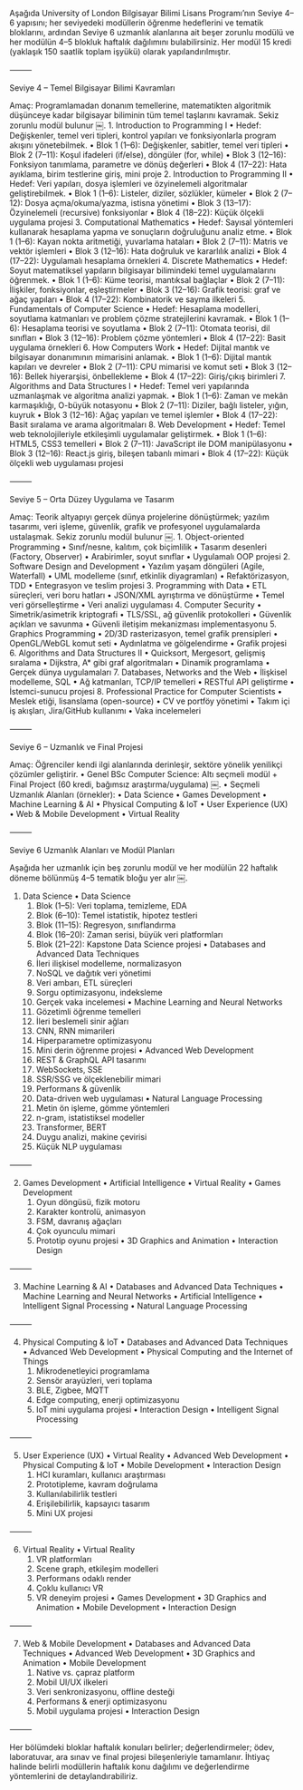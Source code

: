 

Aşağıda University of London Bilgisayar Bilimi Lisans Programı’nın Seviye 4–6 yapısını; her seviyedeki modüllerin öğrenme hedeflerini ve tematik bloklarını, ardından Seviye 6 uzmanlık alanlarına ait beşer zorunlu modülü ve her modülün 4–5 blokluk haftalık dağılımını bulabilirsiniz. Her modül 15 kredi (yaklaşık 150 saatlik toplam işyükü) olarak yapılandırılmıştır.

⸻

Seviye 4 – Temel Bilgisayar Bilimi Kavramları

Amaç: Programlamadan donanım temellerine, matematikten algoritmik düşünceye kadar bilgisayar biliminin tüm temel taşlarını kavramak. Sekiz zorunlu modül bulunur  ￼.
	1.	Introduction to Programming I
	•	Hedef: Değişkenler, temel veri tipleri, kontrol yapıları ve fonksiyonlarla program akışını yönetebilmek.
	•	Blok 1 (1–6): Değişkenler, sabitler, temel veri tipleri
	•	Blok 2 (7–11): Koşul ifadeleri (if/else), döngüler (for, while)
	•	Blok 3 (12–16): Fonksiyon tanımlama, parametre ve dönüş değerleri
	•	Blok 4 (17–22): Hata ayıklama, birim testlerine giriş, mini proje
	2.	Introduction to Programming II
	•	Hedef: Veri yapıları, dosya işlemleri ve özyinelemeli algoritmalar geliştirebilmek.
	•	Blok 1 (1–6): Listeler, diziler, sözlükler, kümeler
	•	Blok 2 (7–12): Dosya açma/okuma/yazma, istisna yönetimi
	•	Blok 3 (13–17): Özyinelemeli (recursive) fonksiyonlar
	•	Blok 4 (18–22): Küçük ölçekli uygulama projesi
	3.	Computational Mathematics
	•	Hedef: Sayısal yöntemleri kullanarak hesaplama yapma ve sonuçların doğruluğunu analiz etme.
	•	Blok 1 (1–6): Kayan nokta aritmetiği, yuvarlama hataları
	•	Blok 2 (7–11): Matris ve vektör işlemleri
	•	Blok 3 (12–16): Hata doğruluk ve kararlılık analizi
	•	Blok 4 (17–22): Uygulamalı hesaplama örnekleri
	4.	Discrete Mathematics
	•	Hedef: Soyut matematiksel yapıların bilgisayar bilimindeki temel uygulamalarını öğrenmek.
	•	Blok 1 (1–6): Küme teorisi, mantıksal bağlaçlar
	•	Blok 2 (7–11): İlişkiler, fonksiyonlar, eşleştirmeler
	•	Blok 3 (12–16): Grafik teorisi: graf ve ağaç yapıları
	•	Blok 4 (17–22): Kombinatorik ve sayma ilkeleri
	5.	Fundamentals of Computer Science
	•	Hedef: Hesaplama modelleri, soyutlama katmanları ve problem çözme stratejilerini kavramak.
	•	Blok 1 (1–6): Hesaplama teorisi ve soyutlama
	•	Blok 2 (7–11): Otomata teorisi, dil sınıfları
	•	Blok 3 (12–16): Problem çözme yöntemleri
	•	Blok 4 (17–22): Basit uygulama örnekleri
	6.	How Computers Work
	•	Hedef: Dijital mantık ve bilgisayar donanımının mimarisini anlamak.
	•	Blok 1 (1–6): Dijital mantık kapıları ve devreler
	•	Blok 2 (7–11): CPU mimarisi ve komut seti
	•	Blok 3 (12–16): Bellek hiyerarşisi, önbellekleme
	•	Blok 4 (17–22): Giriş/çıkış birimleri
	7.	Algorithms and Data Structures I
	•	Hedef: Temel veri yapılarında uzmanlaşmak ve algoritma analizi yapmak.
	•	Blok 1 (1–6): Zaman ve mekân karmaşıklığı, O-büyük notasyonu
	•	Blok 2 (7–11): Diziler, bağlı listeler, yığın, kuyruk
	•	Blok 3 (12–16): Ağaç yapıları ve temel işlemler
	•	Blok 4 (17–22): Basit sıralama ve arama algoritmaları
	8.	Web Development
	•	Hedef: Temel web teknolojileriyle etkileşimli uygulamalar geliştirmek.
	•	Blok 1 (1–6): HTML5, CSS3 temelleri
	•	Blok 2 (7–11): JavaScript ile DOM manipülasyonu
	•	Blok 3 (12–16): React.js giriş, bileşen tabanlı mimari
	•	Blok 4 (17–22): Küçük ölçekli web uygulaması projesi

⸻

Seviye 5 – Orta Düzey Uygulama ve Tasarım

Amaç: Teorik altyapıyı gerçek dünya projelerine dönüştürmek; yazılım tasarımı, veri işleme, güvenlik, grafik ve profesyonel uygulamalarda ustalaşmak. Sekiz zorunlu modül bulunur  ￼.
	1.	Object-oriented Programming
	•	Sınıf/nesne, kalıtım, çok biçimlilik
	•	Tasarım desenleri (Factory, Observer)
	•	Arabirimler, soyut sınıflar
	•	Uygulamalı OOP projesi
	2.	Software Design and Development
	•	Yazılım yaşam döngüleri (Agile, Waterfall)
	•	UML modelleme (sınıf, etkinlik diyagramları)
	•	Refaktörizasyon, TDD
	•	Entegrasyon ve teslim projesi
	3.	Programming with Data
	•	ETL süreçleri, veri boru hatları
	•	JSON/XML ayrıştırma ve dönüştürme
	•	Temel veri görselleştirme
	•	Veri analizi uygulaması
	4.	Computer Security
	•	Simetrik/asimetrik kriptografi
	•	TLS/SSL, ağ güvenlik protokolleri
	•	Güvenlik açıkları ve savunma
	•	Güvenli iletişim mekanizması implementasyonu
	5.	Graphics Programming
	•	2D/3D rasterizasyon, temel grafik prensipleri
	•	OpenGL/WebGL komut seti
	•	Aydınlatma ve gölgelendirme
	•	Grafik projesi
	6.	Algorithms and Data Structures II
	•	Quicksort, Mergesort, gelişmiş sıralama
	•	Dijkstra, A* gibi graf algoritmaları
	•	Dinamik programlama
	•	Gerçek dünya uygulamaları
	7.	Databases, Networks and the Web
	•	İlişkisel modelleme, SQL
	•	Ağ katmanları, TCP/IP temelleri
	•	RESTful API geliştirme
	•	İstemci-sunucu projesi
	8.	Professional Practice for Computer Scientists
	•	Meslek etiği, lisanslama (open-source)
	•	CV ve portföy yönetimi
	•	Takım içi iş akışları, Jira/GitHub kullanımı
	•	Vaka incelemeleri

⸻

Seviye 6 – Uzmanlık ve Final Projesi

Amaç: Öğrenciler kendi ilgi alanlarında derinleşir, sektöre yönelik yenilikçi çözümler geliştirir.
	•	Genel BSc Computer Science: Altı seçmeli modül + Final Project (60 kredi, bağımsız araştırma/uygulama)  ￼.
	•	Seçmeli Uzmanlık Alanları (örnekler):
	•	Data Science
	•	Games Development
	•	Machine Learning & AI
	•	Physical Computing & IoT
	•	User Experience (UX)
	•	Web & Mobile Development
	•	Virtual Reality

⸻

Seviye 6 Uzmanlık Alanları ve Modül Planları

Aşağıda her uzmanlık için beş zorunlu modül ve her modülün 22 haftalık döneme bölünmüş 4–5 tematik bloğu yer alır  ￼.

1. Data Science
	•	Data Science
	1.	Blok (1–5): Veri toplama, temizleme, EDA
	2.	Blok (6–10): Temel istatistik, hipotez testleri
	3.	Blok (11–15): Regresyon, sınıflandırma
	4.	Blok (16–20): Zaman serisi, büyük veri platformları
	5.	Blok (21–22): Kapstone Data Science projesi
	•	Databases and Advanced Data Techniques
	1.	İleri ilişkisel modelleme, normalizasyon
	2.	NoSQL ve dağıtık veri yönetimi
	3.	Veri ambarı, ETL süreçleri
	4.	Sorgu optimizasyonu, indeksleme
	5.	Gerçek vaka incelemesi
	•	Machine Learning and Neural Networks
	1.	Gözetimli öğrenme temelleri
	2.	İleri beslemeli sinir ağları
	3.	CNN, RNN mimarileri
	4.	Hiperparametre optimizasyonu
	5.	Mini derin öğrenme projesi
	•	Advanced Web Development
	1.	REST & GraphQL API tasarımı
	2.	WebSockets, SSE
	3.	SSR/SSG ve ölçeklenebilir mimari
	4.	Performans & güvenlik
	5.	Data-driven web uygulaması
	•	Natural Language Processing
	1.	Metin ön işleme, gömme yöntemleri
	2.	n-gram, istatistiksel modeller
	3.	Transformer, BERT
	4.	Duygu analizi, makine çevirisi
	5.	Küçük NLP uygulaması

⸻

2. Games Development
	•	Artificial Intelligence
	•	Virtual Reality
	•	Games Development
	1.	Oyun döngüsü, fizik motoru
	2.	Karakter kontrolü, animasyon
	3.	FSM, davranış ağaçları
	4.	Çok oyunculu mimari
	5.	Prototip oyunu projesi
	•	3D Graphics and Animation
	•	Interaction Design

⸻

3. Machine Learning & AI
	•	Databases and Advanced Data Techniques
	•	Machine Learning and Neural Networks
	•	Artificial Intelligence
	•	Intelligent Signal Processing
	•	Natural Language Processing

⸻

4. Physical Computing & IoT
	•	Databases and Advanced Data Techniques
	•	Advanced Web Development
	•	Physical Computing and the Internet of Things
	1.	Mikrodenetleyici programlama
	2.	Sensör arayüzleri, veri toplama
	3.	BLE, Zigbee, MQTT
	4.	Edge computing, enerji optimizasyonu
	5.	IoT mini uygulama projesi
	•	Interaction Design
	•	Intelligent Signal Processing

⸻

5. User Experience (UX)
	•	Virtual Reality
	•	Advanced Web Development
	•	Physical Computing & IoT
	•	Mobile Development
	•	Interaction Design
	1.	HCI kuramları, kullanıcı araştırması
	2.	Prototipleme, kavram doğrulama
	3.	Kullanılabilirlik testleri
	4.	Erişilebilirlik, kapsayıcı tasarım
	5.	Mini UX projesi

⸻

6. Virtual Reality
	•	Virtual Reality
	1.	VR platformları
	2.	Scene graph, etkileşim modelleri
	3.	Performans odaklı render
	4.	Çoklu kullanıcı VR
	5.	VR deneyim projesi
	•	Games Development
	•	3D Graphics and Animation
	•	Mobile Development
	•	Interaction Design

⸻

7. Web & Mobile Development
	•	Databases and Advanced Data Techniques
	•	Advanced Web Development
	•	3D Graphics and Animation
	•	Mobile Development
	1.	Native vs. çapraz platform
	2.	Mobil UI/UX ilkeleri
	3.	Veri senkronizasyonu, offline desteği
	4.	Performans & enerji optimizasyonu
	5.	Mobil uygulama projesi
	•	Interaction Design

⸻

Her bölümdeki bloklar haftalık konuları belirler; değerlendirmeler; ödev, laboratuvar, ara sınav ve final projesi bileşenleriyle tamamlanır. İhtiyaç halinde belirli modüllerin haftalık konu dağılımı ve değerlendirme yöntemlerini de detaylandırabiliriz.